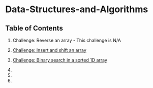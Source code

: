 # Data-Structures-and-Algorithms

## Table of Contents

1. Challenge: Reverse an array - This challenge is N/A

2. [Challenge: Insert and shift an array](Challenges/arrayShift)

3. [Challenge: Binary search in a sorted 1D array](Challenges/arrayBinarySearch)

4.

5.

6. 